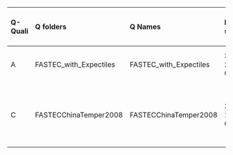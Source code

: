 |Q-Quali |Q folders              |Q Names                |Descriptions stats           |Keywords stats           |Meta Info data fields    |Bad file names                                                                     |
|:-------|:----------------------|:----------------------|:----------------------------|:------------------------|:------------------------|:----------------------------------------------------------------------------------|
|A       |FASTEC_with_Expectiles |FASTEC_with_Expectiles |38 word(s), 230 Character(s) |6: 6 (standard), 0 (new) |q, p, a, d, k, df, s, sa |                                                                                   |
|C       |FASTECChinaTemper2008  |FASTECChinaTemper2008  |31 word(s), 180 Character(s) |6: 6 (standard), 0 (new) |q, p, a, d, k, df, s, sa |bad Q file names!: chinese map.png, detrended temperature.png, factor loadings.png |
